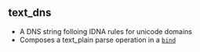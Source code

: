 ## text_dns

- A DNS string folloing IDNA rules for unicode domains
- Composes a text_plain parse operation in a [`bind`](bind.md)